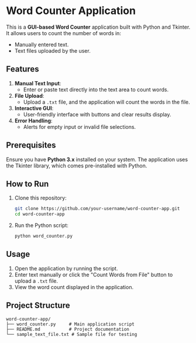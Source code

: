 # Word Counter Application

This is a **GUI-based Word Counter** application built with Python and Tkinter. It allows users to count the number of words in:
- Manually entered text.
- Text files uploaded by the user.

## Features
1. **Manual Text Input**:
   - Enter or paste text directly into the text area to count words.
2. **File Upload**:
   - Upload a `.txt` file, and the application will count the words in the file.
3. **Interactive GUI**:
   - User-friendly interface with buttons and clear results display.
4. **Error Handling**:
   - Alerts for empty input or invalid file selections.

## Prerequisites
Ensure you have **Python 3.x** installed on your system. The application uses the Tkinter library, which comes pre-installed with Python.

## How to Run
1. Clone this repository:
   ```bash
   git clone https://github.com/your-username/word-counter-app.git
   cd word-counter-app
   ```
2. Run the Python script:
   ```bash
   python word_counter.py
   ```

## Usage
1. Open the application by running the script.
2. Enter text manually or click the "Count Words from File" button to upload a `.txt` file.
3. View the word count displayed in the application.

## Project Structure
```
word-counter-app/
├── word_counter.py     # Main application script
├── README.md           # Project documentation
└── sample_text_file.txt # Sample file for testing
```


